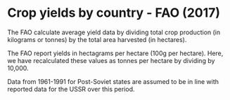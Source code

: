# Crop yields by country - FAO (2017)

The FAO calculate average yield data by dividing total crop production (in kilograms or tonnes) by the total area harvested (in hectares).

The FAO report yields in hectagrams per hectare (100g per hectare). Here, we have recalculated these values as tonnes per hectare by dividing by 10,000.

Data from 1961-1991 for Post-Soviet states are assumed to be in line with reported data for the USSR over this period.